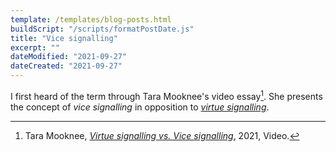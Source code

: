 ```yaml
---
template: /templates/blog-posts.html
buildScript: "/scripts/formatPostDate.js"
title: "Vice signalling"
excerpt: ""
dateModified: "2021-09-27"
dateCreated: "2021-09-27"
---
```


I first heard of the term through Tara Mooknee's video essay[^1]. She presents the concept of _vice signalling_ in opposition to _[virtue signalling](/notes/virtue-signalling)_.

[^1]: Tara Mooknee, _[Virtue signalling vs. Vice signalling](https://www.youtube.com/watch?v=JlQuH7c01Dc)_, 2021, Video.

